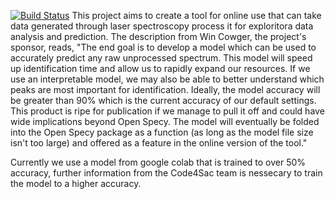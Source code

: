 [![Build Status](https://app.travis-ci.com/sujith15/OpenSpecy_project_21.svg?branch=master)](https://app.travis-ci.com/sujith15/OpenSpecy_project_21)
This project aims to create a tool for online use that can take data generated through laser spectroscopy process it for exploritora data analysis and prediction. The description from Win Cowger, the project's sponsor, reads,
"The end goal is to develop a model which can be used to accurately predict any raw unprocessed spectrum. This model will speed up identification time and allow us to rapidly expand our resources. If we use an interpretable model, we may also be able to better understand which peaks are most important for identification. Ideally, the model accuracy will be greater than 90% which is the current accuracy of our default settings. This product is ripe for publication if we manage to pull it off and could have wide implications beyond Open Specy. The model will eventually be folded into the Open Specy package as a function (as long as the model file size isn't too large) and offered as a feature in the online version of the tool."

Currently we use a model from google colab that is trained to over 50% accuracy, further information from the Code4Sac team is nessecary to train the model to a higher accuracy.
